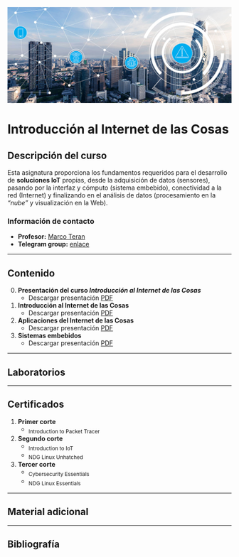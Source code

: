 [![banner](/_assets/pics/iotbanner.jpg)](https://github.com/marcoteran/iot)
# Introducción al Internet de las Cosas

## Descripción del curso

Esta asignatura proporciona los fundamentos requeridos para el desarrollo de **soluciones IoT** propias, desde la adquisición de datos (sensores), pasando por la interfaz y cómputo (sistema embebido), conectividad a la red (Internet) y finalizando en el análisis de datos (procesamiento en la *“nube”* y visualización en la Web).
### Información de contacto
* **Profesor:** [Marco Teran](https://marcoteran.github.io/)
* **Telegram group:** [enlace](https://t.me/+DBMddxwzR-w5NDI5)
---
## Contenido
0. **Presentación del curso *Introducción al Internet de las Cosas***
	* Descargar presentación [PDF](https://github.com/marcoteran/iot/raw/master/lectures/00_iot_syllabus.pdf)
1. **Introducción al Internet de las Cosas**
	* Descargar presentación [PDF](https://github.com/marcoteran/iot/raw/master/lectures/01_iot_introduction.pdf)
2. **Aplicaciones del Internet de las Cosas**
	* Descargar presentación [PDF](https://github.com/marcoteran/iot/raw/master/lectures/02_iot_applications.pdf)
3. **Sistemas embebidos**
	* Descargar presentación [PDF](https://github.com/marcoteran/iot/raw/master/lectures/03_iot_embeddedsystems.pdf)
---		
## Laboratorios

---
## Certificados
1. **Primer corte**
	* <sub>Introduction to Packet Tracer</sub>
2. **Segundo corte**
	* <sub>Introduction to IoT</sub>
	* <sub>NDG Linux Unhatched</sub>
3. **Tercer corte**
	* <sub>Cybersecurity Essentials</sub>
	* <sub>NDG Linux Essentials</sub>
---
## Material adicional

---
## Bibliografía
